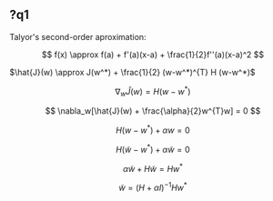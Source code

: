 ## ?q1
Talyor's second-order aproximation:

$$
f(x) \approx f(a) + f'(a)(x-a) + \frac{1}{2}f''(a)(x-a)^2
$$

$\hat{J}(w) \approx J(w^*) + \frac{1}{2} (w-w^*)^{T} H (w-w^*)$

$$
\nabla_w\hat{J}(w) = H(w-w^*)
$$

$$
\nabla_w[\hat{J}(w) + \frac{\alpha}{2}w^{T}w] = 0
$$

$$
H(w-w^*) + \alpha w = 0
$$

$$
H(\tilde{w}-w^*) + \alpha\tilde{w} = 0
$$

$$
\alpha\tilde{w}+H\tilde{w} = Hw^*
$$

$$
\tilde{w} = (H + \alpha I)^{-1}Hw^*
$$
